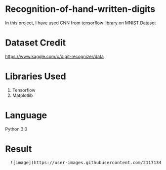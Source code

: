 # Recognition-of-hand-written-digits

In this project, I have used CNN from tensorflow library on MNIST Dataset

# Dataset Credit
https://www.kaggle.com/c/digit-recognizer/data

# Libraries Used
1. Tensorflow
2. Matplotlib

# Language
Python 3.0

# Result

<Pre>
  ![image](https://user-images.githubusercontent.com/21171341/130286137-75a51b8d-dc16-49c5-a161-386f6c09f096.png)  
</pre>
